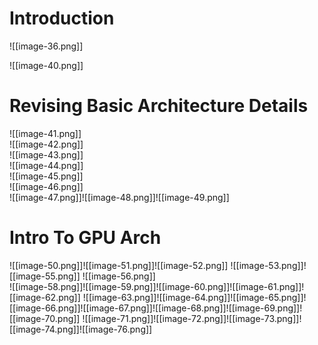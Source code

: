 # Introduction

![[image-36.png]]

![[image-40.png]]

# Revising Basic Architecture Details

![[image-41.png]]  
![[image-42.png]]  
![[image-43.png]]  
![[image-44.png]]  
![[image-45.png]]  
![[image-46.png]]  
![[image-47.png]]![[image-48.png]]![[image-49.png]]

# Intro To GPU Arch

![[image-50.png]]![[image-51.png]]![[image-52.png]] ![[image-53.png]]![[image-55.png]] ![[image-56.png]]  
![[image-58.png]]![[image-59.png]]![[image-60.png]]![[image-61.png]]![[image-62.png]] ![[image-63.png]]![[image-64.png]]![[image-65.png]]![[image-66.png]]![[image-67.png]]![[image-68.png]]![[image-69.png]]![[image-70.png]] ![[image-71.png]]![[image-72.png]]![[image-73.png]]![[image-74.png]]![[image-76.png]]
